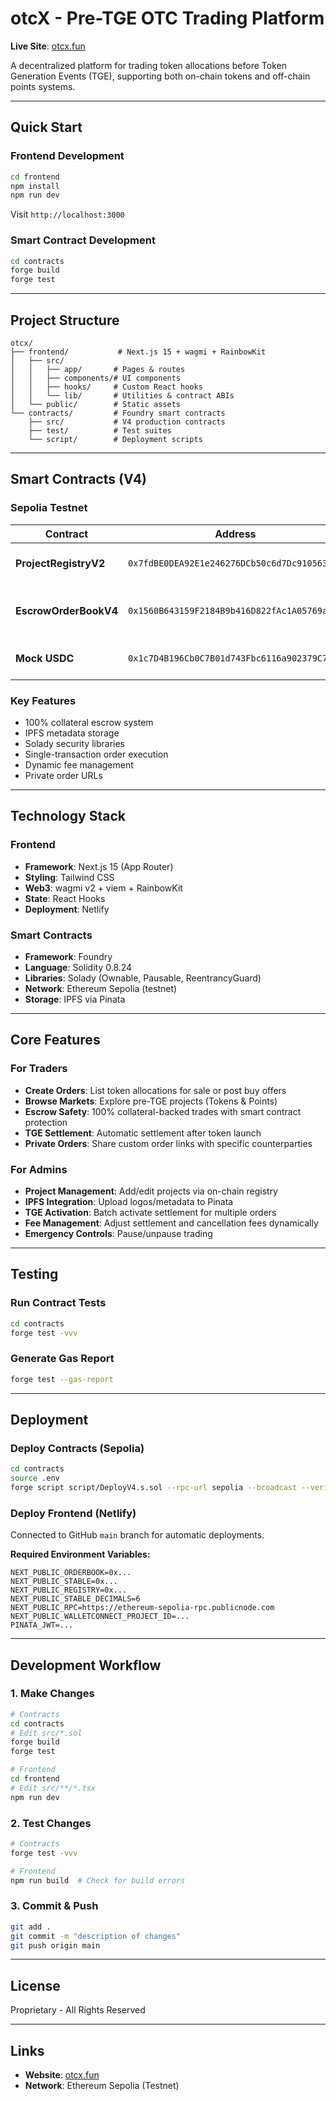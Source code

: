# otcX - Pre-TGE OTC Trading Platform

**Live Site**: [otcx.fun](https://otcx.fun)

A decentralized platform for trading token allocations before Token Generation Events (TGE), supporting both on-chain tokens and off-chain points systems.

---

## Quick Start

### Frontend Development
```bash
cd frontend
npm install
npm run dev
```

Visit `http://localhost:3000`

### Smart Contract Development
```bash
cd contracts
forge build
forge test
```

---

## Project Structure

```
otcx/
├── frontend/           # Next.js 15 + wagmi + RainbowKit
│   ├── src/
│   │   ├── app/       # Pages & routes
│   │   ├── components/# UI components
│   │   ├── hooks/     # Custom React hooks
│   │   └── lib/       # Utilities & contract ABIs
│   └── public/        # Static assets
└── contracts/         # Foundry smart contracts
    ├── src/           # V4 production contracts
    ├── test/          # Test suites
    └── script/        # Deployment scripts
```

---

## Smart Contracts (V4)

### Sepolia Testnet

| Contract | Address | Purpose |
|----------|---------|---------|
| **ProjectRegistryV2** | `0x7fdBE0DEA92E1e246276DCb50c6d7Dc910563D22` | Project metadata & management |
| **EscrowOrderBookV4** | `0x1560B643159F2184B9b416D822fAc1A05769af2F` | Order creation, matching & settlement |
| **Mock USDC** | `0x1c7D4B196Cb0C7B01d743Fbc6116a902379C7238` | Test stablecoin (Sepolia) |

### Key Features
- 100% collateral escrow system
- IPFS metadata storage
- Solady security libraries
- Single-transaction order execution
- Dynamic fee management
- Private order URLs

---

## Technology Stack

### Frontend
- **Framework**: Next.js 15 (App Router)
- **Styling**: Tailwind CSS
- **Web3**: wagmi v2 + viem + RainbowKit
- **State**: React Hooks
- **Deployment**: Netlify

### Smart Contracts
- **Framework**: Foundry
- **Language**: Solidity 0.8.24
- **Libraries**: Solady (Ownable, Pausable, ReentrancyGuard)
- **Network**: Ethereum Sepolia (testnet)
- **Storage**: IPFS via Pinata

---

## Core Features

### For Traders
- **Create Orders**: List token allocations for sale or post buy offers
- **Browse Markets**: Explore pre-TGE projects (Tokens & Points)
- **Escrow Safety**: 100% collateral-backed trades with smart contract protection
- **TGE Settlement**: Automatic settlement after token launch
- **Private Orders**: Share custom order links with specific counterparties

### For Admins
- **Project Management**: Add/edit projects via on-chain registry
- **IPFS Integration**: Upload logos/metadata to Pinata
- **TGE Activation**: Batch activate settlement for multiple orders
- **Fee Management**: Adjust settlement and cancellation fees dynamically
- **Emergency Controls**: Pause/unpause trading

---

## Testing

### Run Contract Tests
```bash
cd contracts
forge test -vvv
```

### Generate Gas Report
```bash
forge test --gas-report
```

---

## Deployment

### Deploy Contracts (Sepolia)
```bash
cd contracts
source .env
forge script script/DeployV4.s.sol --rpc-url sepolia --broadcast --verify
```

### Deploy Frontend (Netlify)
Connected to GitHub `main` branch for automatic deployments.

**Required Environment Variables:**
```
NEXT_PUBLIC_ORDERBOOK=0x...
NEXT_PUBLIC_STABLE=0x...
NEXT_PUBLIC_REGISTRY=0x...
NEXT_PUBLIC_STABLE_DECIMALS=6
NEXT_PUBLIC_RPC=https://ethereum-sepolia-rpc.publicnode.com
NEXT_PUBLIC_WALLETCONNECT_PROJECT_ID=...
PINATA_JWT=...
```

---

## Development Workflow

### 1. Make Changes
```bash
# Contracts
cd contracts
# Edit src/*.sol
forge build
forge test

# Frontend
cd frontend
# Edit src/**/*.tsx
npm run dev
```

### 2. Test Changes
```bash
# Contracts
forge test -vvv

# Frontend
npm run build  # Check for build errors
```

### 3. Commit & Push
```bash
git add .
git commit -m "description of changes"
git push origin main
```

---

## License

Proprietary - All Rights Reserved

---

## Links

- **Website**: [otcx.fun](https://otcx.fun)
- **Network**: Ethereum Sepolia (Testnet)
